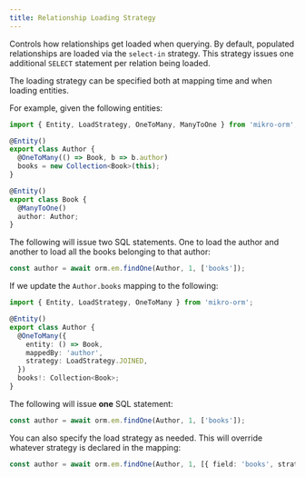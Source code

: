 ```yaml
---
title: Relationship Loading Strategy
---
```


Controls how relationships get loaded when querying. By default, populated relationships
are loaded via the `select-in` strategy. This strategy issues one additional `SELECT`
statement per relation being loaded.

The loading strategy can be specified both at mapping time and when loading entities.

For example, given the following entities:

```typescript
import { Entity, LoadStrategy, OneToMany, ManyToOne } from 'mikro-orm';

@Entity()
export class Author {
  @OneToMany(() => Book, b => b.author)
  books = new Collection<Book>(this);
}

@Entity()
export class Book {
  @ManyToOne()
  author: Author;
}
```

The following will issue two SQL statements.
One to load the author and another to load all the books belonging to that author:

```typescript
const author = await orm.em.findOne(Author, 1, ['books']);
```

If we update the `Author.books` mapping to the following:

```typescript
import { Entity, LoadStrategy, OneToMany } from 'mikro-orm';

@Entity()
export class Author {
  @OneToMany({
    entity: () => Book,
    mappedBy: 'author',
    strategy: LoadStrategy.JOINED,
  })
  books!: Collection<Book>;
}
```

The following will issue **one** SQL statement:

```typescript
const author = await orm.em.findOne(Author, 1, ['books']);
```

You can also specify the load strategy as needed. This will override whatever strategy is declared in the mapping:

```typescript
const author = await orm.em.findOne(Author, 1, [{ field: 'books', strategy: LoadStrategy.JOINED }]);
```
